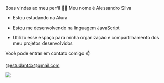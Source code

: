 Boas vindas ao meu perfil 💙💙
Meu nome é Alessandro Silva 

- Estou estudando na Alura

- Estou me desenvolvendo na linguagem JavaScript

- Utilizo esse espaço para minha organização e compartilhamento dos meu projetos desenvolvidos

Você pode entrar em contato comigo 📫

@estudant4x@gmail.com


![](https://media.tenor.com/JFgPOkw8Od4AAAAM/rain-duck.gif)
